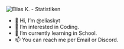 ![Elias K. - Statistiken](https://github-readme-stats.vercel.app/api?username=eliaskyt&show_icons=true&theme=dark&locale=de)

- 👋 Hi, I’m @eliaskyt
- 👀 I’m interested in Coding.
- 🌱 I’m currently learning in School.
- 📫 You can reach me per Email or Discord.
